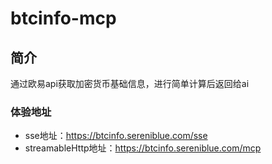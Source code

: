 # btcinfo-mcp

## 简介

通过欧易api获取加密货币基础信息，进行简单计算后返回给ai

### 体验地址

- sse地址：https://btcinfo.sereniblue.com/sse
- streamableHttp地址：https://btcinfo.sereniblue.com/mcp